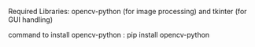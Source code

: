 Required Libraries: opencv-python (for image processing) and tkinter (for GUI handling)

command to install  opencv-python : pip install opencv-python 
